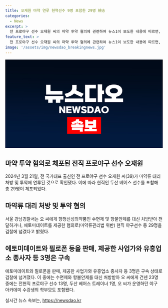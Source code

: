 ```yaml
---
title: 오재원 마약 연루 현역선수 9명 포함한 29명 檢송
categories:
  - News
excerpt: >
  전 프로야구 선수 오재원 씨의 마약 투약 혐의에 관련하여 뉴스1이 보도한 내용에 따르면, 오 씨를 포함한 29명이 마약류 대리 처방 및 투약으로 경찰에 고발되었다. 이들 중 9명은 현직 두산베어스 선수로, 다른 인원에는 병원장과 사업가도 포함돼 있다. 검찰은 에토미데이트와 필로폰을 제공한 3명을 구속하고 있으며, 오 씨에게 마약을 공급한 병원의 관계자들도 수사 중이다. 두산 베어스 측은 선수들의 피의자 신분 확인 후 조치했으며, 억울함이 있다면 소명할 계획이라고 밝혔다.
feature_text: >
  전 프로야구 선수 오재원 씨의 마약 투약 혐의에 관련하여 뉴스1이 보도한 내용에 따르면, 오 씨를 포함한 29명이 마약류 대리 처방 및 투약으로 경찰에 고발되었다. 이들 중 9명은 현직 두산베어스 선수로, 다른 인원에는 병원장과 사업가도 포함돼 있다. 검찰은 에토미데이트와 필로폰을 제공한 3명을 구속하고 있으며, 오 씨에게 마약을 공급한 병원의 관계자들도 수사 중이다. 두산 베어스 측은 선수들의 피의자 신분 확인 후 조치했으며, 억울함이 있다면 소명할 계획이라고 밝혔다.
image: '/assets/img/newsdao_breakingnews.jpg'
---
```


<p><img src="/assets/img/newsdao_breakingnews.jpg" alt="ontimetimes 속보" /></p>

<h2 data-ke-size="size26">마약 투약 혐의로 체포된 전직 프로야구 선수 오재원</h2>

<p data-ke-size="size16">2024년 3월 21일, 전 국가대표 출신인 전 프로야구 선수 오재원 씨(39)가 마약류 대리 처방 및 투약에 연루된 것으로 확인됐다. 이에 따라 현직인 두산 베어스 선수를 포함해 총 29명이 체포되었다. </p>

<h2 data-ke-size="size26">마약류 대리 처방 및 투약 혐의</h2>

<p data-ke-size="size16">서울 강남경찰서는 오 씨에게 향정신성의약품인 수면제 및 항불안제를 대신 처방받아 전달하거나, 에토미데이트를 제공한 혐의로(마약류관리법 위반) 현직 야구선수 등 29명을 검찰에 넘겼다고 밝혔다.</p>

<h2 data-ke-size="size26">에토미데이트와 필로폰 등을 판매, 제공한 사업가와 유흥업소 종사자 등 3명은 구속</h2>

<p data-ke-size="size16">에토미데이트와 필로폰을 판매, 제공한 사업가와 유흥업소 종사자 등 3명은 구속 상태로 검찰에 넘겨졌다. 이 중에는 수면제와 항불안제를 대신 처방받아 오 씨에게 건넨 23명 중에는 전현직 프로야구 선수 13명, 두산 베어스 트레이너 1명, 오 씨가 운영하던 야구 아카데미 수강생의 학부모도 포함됐다.</p>
실시간 뉴스 속보는, <a href="https://newsdao.kr" rel="dofollow">https://newsdao.kr</a>


